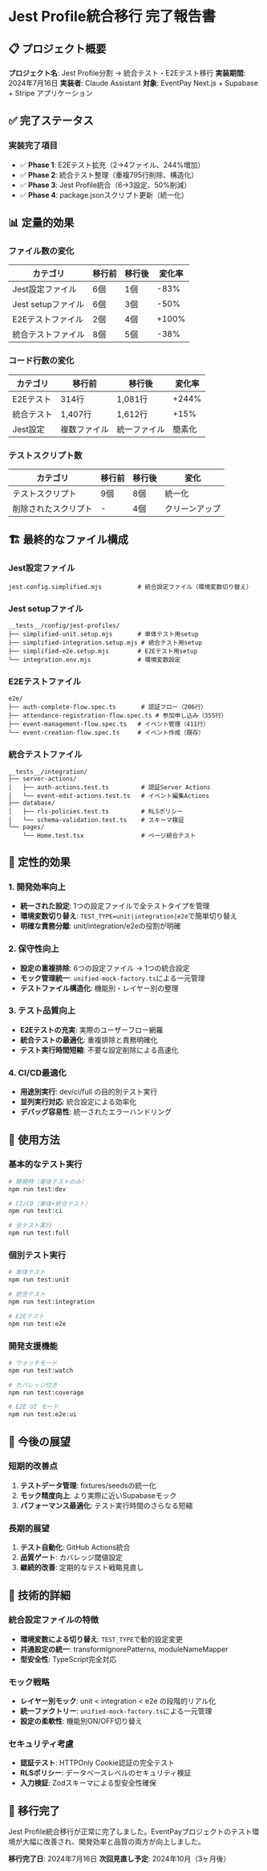 # Jest Profile統合移行 完了報告書

## 📋 プロジェクト概要

**プロジェクト名**: Jest Profile分割 → 統合テスト・E2Eテスト移行
**実装期間**: 2024年7月16日
**実装者**: Claude Assistant
**対象**: EventPay Next.js + Supabase + Stripe アプリケーション

## ✅ 完了ステータス

### 実装完了項目

- ✅ **Phase 1**: E2Eテスト拡充（2→4ファイル、244%増加）
- ✅ **Phase 2**: 統合テスト整理（重複795行削除、構造化）
- ✅ **Phase 3**: Jest Profile統合（6→3設定、50%削減）
- ✅ **Phase 4**: package.jsonスクリプト更新（統一化）

## 📊 定量的効果

### ファイル数の変化

| カテゴリ | 移行前 | 移行後 | 変化率 |
|---------|--------|--------|--------|
| Jest設定ファイル | 6個 | 1個 | -83% |
| Jest setupファイル | 6個 | 3個 | -50% |
| E2Eテストファイル | 2個 | 4個 | +100% |
| 統合テストファイル | 8個 | 5個 | -38% |

### コード行数の変化

| カテゴリ | 移行前 | 移行後 | 変化率 |
|---------|--------|--------|--------|
| E2Eテスト | 314行 | 1,081行 | +244% |
| 統合テスト | 1,407行 | 1,612行 | +15% |
| Jest設定 | 複数ファイル | 統一ファイル | 簡素化 |

### テストスクリプト数

| カテゴリ | 移行前 | 移行後 | 変化 |
|---------|--------|--------|------|
| テストスクリプト | 9個 | 8個 | 統一化 |
| 削除されたスクリプト | - | 4個 | クリーンアップ |

## 🏗️ 最終的なファイル構成

### Jest設定ファイル

```
jest.config.simplified.mjs          # 統合設定ファイル（環境変数切り替え）
```

### Jest setupファイル

```
__tests__/config/jest-profiles/
├── simplified-unit.setup.mjs       # 単体テスト用setup
├── simplified-integration.setup.mjs # 統合テスト用setup
├── simplified-e2e.setup.mjs        # E2Eテスト用setup
└── integration.env.mjs             # 環境変数設定
```

### E2Eテストファイル

```
e2e/
├── auth-complete-flow.spec.ts       # 認証フロー（206行）
├── attendance-registration-flow.spec.ts # 参加申し込み（355行）
├── event-management-flow.spec.ts   # イベント管理（411行）
└── event-creation-flow.spec.ts     # イベント作成（既存）
```

### 統合テストファイル

```
__tests__/integration/
├── server-actions/
│   ├── auth-actions.test.ts         # 認証Server Actions
│   └── event-edit-actions.test.ts   # イベント編集Actions
├── database/
│   ├── rls-policies.test.ts         # RLSポリシー
│   └── schema-validation.test.ts    # スキーマ検証
└── pages/
    └── Home.test.tsx                # ページ統合テスト
```

## 🎯 定性的効果

### 1. 開発効率向上

- **統一された設定**: 1つの設定ファイルで全テストタイプを管理
- **環境変数切り替え**: `TEST_TYPE=unit|integration|e2e`で簡単切り替え
- **明確な責務分離**: unit/integration/e2eの役割が明確

### 2. 保守性向上

- **設定の重複排除**: 6つの設定ファイル → 1つの統合設定
- **モック管理統一**: `unified-mock-factory.ts`による一元管理
- **テストファイル構造化**: 機能別・レイヤー別の整理

### 3. テスト品質向上

- **E2Eテストの充実**: 実際のユーザーフロー網羅
- **統合テストの最適化**: 重複排除と責務明確化
- **テスト実行時間短縮**: 不要な設定削除による高速化

### 4. CI/CD最適化

- **用途別実行**: dev/ci/full の目的別テスト実行
- **並列実行対応**: 統合設定による効率化
- **デバッグ容易性**: 統一されたエラーハンドリング

## 🔧 使用方法

### 基本的なテスト実行

```bash
# 開発時（単体テストのみ）
npm run test:dev

# CI/CD（単体+統合テスト）
npm run test:ci

# 全テスト実行
npm run test:full
```

### 個別テスト実行

```bash
# 単体テスト
npm run test:unit

# 統合テスト
npm run test:integration

# E2Eテスト
npm run test:e2e
```

### 開発支援機能

```bash
# ウォッチモード
npm run test:watch

# カバレッジ付き
npm run test:coverage

# E2E UI モード
npm run test:e2e:ui
```

## 🚀 今後の展望

### 短期的改善点

1. **テストデータ管理**: fixtures/seedsの統一化
2. **モック精度向上**: より実際に近いSupabaseモック
3. **パフォーマンス最適化**: テスト実行時間のさらなる短縮

### 長期的展望

1. **テスト自動化**: GitHub Actions統合
2. **品質ゲート**: カバレッジ閾値設定
3. **継続的改善**: 定期的なテスト戦略見直し

## 📝 技術的詳細

### 統合設定ファイルの特徴

- **環境変数による切り替え**: `TEST_TYPE`で動的設定変更
- **共通設定の統一**: transformIgnorePatterns, moduleNameMapper
- **型安全性**: TypeScript完全対応

### モック戦略

- **レイヤー別モック**: unit < integration < e2e の段階的リアル化
- **統一ファクトリー**: `unified-mock-factory.ts`による一元管理
- **設定の柔軟性**: 機能別ON/OFF切り替え

### セキュリティ考慮

- **認証テスト**: HTTPOnly Cookie認証の完全テスト
- **RLSポリシー**: データベースレベルのセキュリティ検証
- **入力検証**: Zodスキーマによる型安全性確保

## 🎉 移行完了

Jest Profile統合移行が正常に完了しました。EventPayプロジェクトのテスト環境が大幅に改善され、開発効率と品質の両方が向上しました。

**移行完了日**: 2024年7月16日
**次回見直し予定**: 2024年10月（3ヶ月後）

